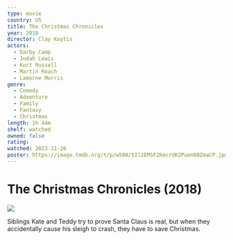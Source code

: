 ```yaml
---
type: movie
country: US
title: The Christmas Chronicles
year: 2018
director: Clay Kaytis
actors:
  - Darby Camp
  - Judah Lewis
  - Kurt Russell
  - Martin Roach
  - Lamorne Morris
genre:
  - Comedy
  - Adventure
  - Family
  - Fantasy
  - Christmas
length: 1h 44m
shelf: watched
owned: false
rating:
watched: 2023-11-26
poster: https://image.tmdb.org/t/p/w500/5Il2EMSF2KecrUKZPuen6BZmaCP.jpg
---
```


# The Christmas Chronicles (2018)

![](https://image.tmdb.org/t/p/w500/5Il2EMSF2KecrUKZPuen6BZmaCP.jpg)

Siblings Kate and Teddy try to prove Santa Claus is real, but when they accidentally cause his sleigh to crash, they have to save Christmas.